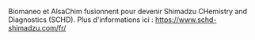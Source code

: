 Biomaneo et AlsaChim fusionnent pour devenir Shimadzu CHemistry and Diagnostics (SCHD).
Plus d'informations ici : https://www.schd-shimadzu.com/fr/
